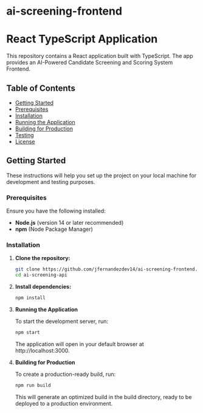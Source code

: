 # ai-screening-frontend

# React TypeScript Application

This repository contains a React application built with TypeScript. The app provides an AI-Powered Candidate Screening and Scoring System Frontend.

## Table of Contents

-   [Getting Started](#getting-started)
-   [Prerequisites](#prerequisites)
-   [Installation](#installation)
-   [Running the Application](#running-the-application)
-   [Building for Production](#building-for-production)
-   [Testing](#testing)
-   [License](#license)

## Getting Started

These instructions will help you set up the project on your local machine for development and testing purposes.

### Prerequisites

Ensure you have the following installed:

-   **Node.js** (version 14 or later recommended)
-   **npm** (Node Package Manager)

### Installation

1. **Clone the repository:**

    ```bash
    git clone https://github.com/jfernandezdev14/ai-screening-frontend.git
    cd ai-screening-api
    ```

2. **Install dependencies:**

    ```bash
    npm install
    ```

3. **Running the Application**

    To start the development server, run:

    ```bash
    npm start
    ```

    The application will open in your default browser at http://localhost:3000.

4. **Building for Production**

    To create a production-ready build, run:

    ```bash
    npm run build
    ```

    This will generate an optimized build in the build directory, ready to be deployed to a production environment.
